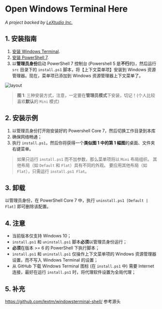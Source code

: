 # Open Windows Terminal Here

*A project backed by [LeXtudio Inc.](https://www.lextudio.com)*

## 1. 安装指南

1. [安装 Windows Terminal](https://github.com/microsoft/terminal).
2. [安装 PowerShell 7](https://docs.microsoft.com/en-us/powershell/scripting/install/installing-powershell-core-on-windows?view=powershell-7).
3. 以**管理员身份**启动 PowerShell 7 控制台 (Powershell 5 是**不行**的)，然后运行 `src` 目录下的 `install.ps1` 脚本，将【上下文菜单项】安装到 Windows 资源管理器。现在，菜单项已添加到 Windows 资源管理器上下文菜单了。

![layout](img/all_in_one.jpg)
> **图 1**: 三种安装方式，注意，一定要在**管理员模式**下安装，切记！(个人比较喜欢**默认**的 `Mini` 模式)

## 2. 安装示例

1. 以管理员身份打开刚安装好的 Powershell Core 7，然后切换工作目录到本库
2. 确保网络畅通；
3. 执行 `install.ps1`，然后你将获得一个**类似图 1 中的第 1 幅图**的桌面、文件夹右键菜单。

> 如果只运行 `install.ps1` 而不加参数，那么菜单项将以 `Mini` 布局组织。 其他布局（如 `Default` 和 `Flat`）具有不同的外观。 要应用其他布局（如 `Flat`），只需运行 `install.ps1 Flat`。

## 3. 卸载

以管理员身份，在 PowerShell Core 7 中，执行 `uninstall.ps1 [Default | Flat]` 即可删除该配置。

## 4. 注意

- 当前版本仅支持 Windows 10；
- `install.ps1` 和 `uninstall.ps1` 脚本**必须**以管理员身份运行；
- **必须**在版本 >= 6 的 PowerShell 下执行脚本；
- `install.ps1` 和 `uninstall.ps1` 仅操作上下文菜单项的 Windows 资源管理器设置，而不写入 Windows Terminal 的设置；
- 从 GitHub 下载 Windows Terminal 图标 (在 `install.ps1` 中) 需要 Internet 连接，最好在运行 `install.ps1` 时，将代理软件设置为全局代理；

## 5. 补充

https://github.com/lextm/windowsterminal-shell/  参考源头
